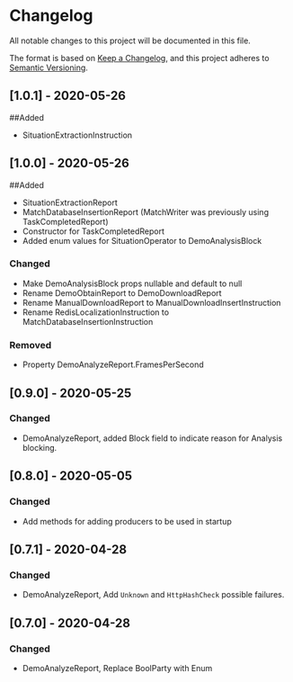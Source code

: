 # Changelog
All notable changes to this project will be documented in this file.

The format is based on [Keep a Changelog](https://keepachangelog.com/en/1.0.0/),
and this project adheres to [Semantic Versioning](https://semver.org/spec/v2.0.0.html).

## [1.0.1] - 2020-05-26
##Added
- SituationExtractionInstruction

## [1.0.0] - 2020-05-26
##Added
- SituationExtractionReport
- MatchDatabaseInsertionReport (MatchWriter was previously using TaskCompletedReport)
- Constructor for TaskCompletedReport
- Added enum values for SituationOperator to DemoAnalysisBlock

### Changed
- Make DemoAnalysisBlock props nullable and default to null
- Rename DemoObtainReport to DemoDownloadReport
- Rename ManualDownloadReport to ManualDownloadInsertInstruction
- Rename RedisLocalizationInstruction to MatchDatabaseInsertionInstruction

### Removed
- Property DemoAnalyzeReport.FramesPerSecond

## [0.9.0] - 2020-05-25
### Changed
- DemoAnalyzeReport, added Block field to indicate reason for Analysis blocking.

## [0.8.0] - 2020-05-05
### Changed
- Add methods for adding producers to be used in startup

## [0.7.1] - 2020-04-28
### Changed
- DemoAnalyzeReport, Add `Unknown` and `HttpHashCheck` possible failures.

## [0.7.0] - 2020-04-28
### Changed 
- DemoAnalyzeReport, Replace BoolParty with Enum

